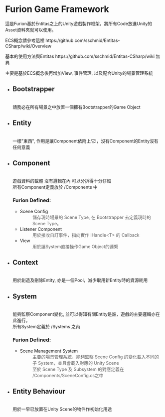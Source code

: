 <h1>Furion Game Framework</h1>
<p>這是Furion基於Entitas之上的Unity遊戲製作框架，將所有Code放進Unity的Asset資料夾就可以使用。</p>
<p>ECS概念請參考這裡 https://github.com/sschmid/Entitas-CSharp/wiki/Overview</p>
<p>基本的使用方法與Entitas https://github.com/sschmid/Entitas-CSharp/wiki 無異</p>
<p>主要是基於ECS概念後再增加View, 事件管理, 以及配合Unity的場景管理系統</p>
<ul>
<li>
<h2>Bootstrapper</h2>
<br />請務必在所有場景之中放置一個擁有Bootstrapper的Game Object</li>
<li>
<h2>Entity</h2>
<br />一樣"東西", 作用是讓Component依附上它!，沒有Component的Entity沒有任何意義</li>
<li>
<h2>Component</h2>
<br />遊戲資料的載體 沒有邏輯在內 可以分拆得十分仔細<br />所有Component定義放於 /Components 中<br />
<h3>Furion Defined:</h3>
<ul>
<li>Scene Config<br />
<blockquote style="margin: 0 0 0 40px; border: none; padding: 0px;">儲存現時場景的 Scene Type, 在 Bootstrapper 去定義現時的Scene Type。</blockquote>
</li>
<li>Listener Component<br />
<blockquote style="margin: 0 0 0 40px; border: none; padding: 0px;">用於接收自訂事件，指向實作 IHandle&lt;T&gt; 的 Callback</blockquote>
</li>
<li>View
  <blockquote style="margin: 0 0 0 40px; border: none; padding: 0px;">用於讓System直接操作Game Object的連繫</blockquote>
  </li>
 
</ul>
</li>
<li>
<h2>Context</h2>
<br />用於創造及刪除Entity, 亦是一個Pool，減少取用新Entity時的資源耗用</li>
<li>
<h2>System</h2>
<br />能夠監察Component變化, 並可以得知有關Entity是誰，遊戲的主要邏輯亦在此進行。<br />所有System定義於 /Systems 之內<br />
<h3>Furion Defined:</h3>
<ul>
<li>Scene Management System<br />
<blockquote style="margin: 0 0 0 40px; border: none; padding: 0px;">主要的場景管理系統，能夠監察 Scene Config 的變化載入不同的子 System，並且會載入對應的 Unity Scene<br />至於 Scene Type 及 Subsystem 的對應定義在 /Components/SceneConfig.cs之中</blockquote>
</li>
</ul>
</li>
<li>
<h2>Entity Behaviour</h2>
<br /> 用於一早已放置在Unity Scene的物件作初始化用途</li>
</ul>
<p>&nbsp;</p>
